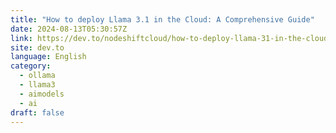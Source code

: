 ```yaml
---
title: "How to deploy Llama 3.1 in the Cloud: A Comprehensive Guide"
date: 2024-08-13T05:30:57Z
link: https://dev.to/nodeshiftcloud/how-to-deploy-llama-31-in-the-cloud-a-comprehensive-guide-42a7?utm_medium=RSS&utm_source=news.12bit.vn
site: dev.to
language: English
category:
  - ollama
  - llama3
  - aimodels
  - ai
draft: false
---
```

